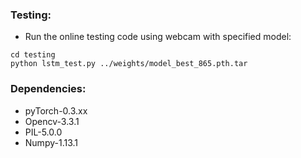 
### Testing:

- Run the online testing code using webcam with specified model:
```
cd testing
python lstm_test.py ../weights/model_best_865.pth.tar 
```

### Dependencies:
- pyTorch-0.3.xx
- Opencv-3.3.1
- PIL-5.0.0
- Numpy-1.13.1
